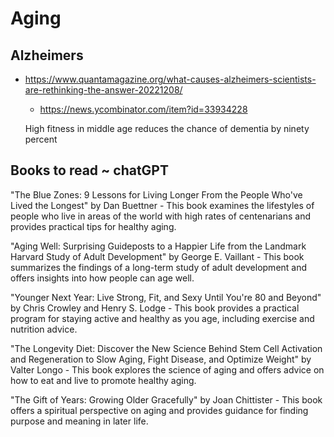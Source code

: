 # Aging

## Alzheimers

* https://www.quantamagazine.org/what-causes-alzheimers-scientists-are-rethinking-the-answer-20221208/
  * https://news.ycombinator.com/item?id=33934228

  High fitness in middle age reduces the chance of dementia by ninety percent

## Books to read ~ chatGPT

"The Blue Zones: 9 Lessons for Living Longer From the People Who've Lived the Longest" by Dan Buettner - This book examines the lifestyles of people who live in areas of the world with high rates of centenarians and provides practical tips for healthy aging.

"Aging Well: Surprising Guideposts to a Happier Life from the Landmark Harvard Study of Adult Development" by George E. Vaillant - This book summarizes the findings of a long-term study of adult development and offers insights into how people can age well.

"Younger Next Year: Live Strong, Fit, and Sexy Until You're 80 and Beyond" by Chris Crowley and Henry S. Lodge - This book provides a practical program for staying active and healthy as you age, including exercise and nutrition advice.

"The Longevity Diet: Discover the New Science Behind Stem Cell Activation and Regeneration to Slow Aging, Fight Disease, and Optimize Weight" by Valter Longo - This book explores the science of aging and offers advice on how to eat and live to promote healthy aging.

"The Gift of Years: Growing Older Gracefully" by Joan Chittister - This book offers a spiritual perspective on aging and provides guidance for finding purpose and meaning in later life.

